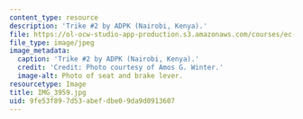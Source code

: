 ```yaml
---
content_type: resource
description: 'Trike #2 by ADPK (Nairobi, Kenya).'
file: https://ol-ocw-studio-app-production.s3.amazonaws.com/courses/ec-721-wheelchair-design-in-developing-countries-spring-2009/9fe53f897d53abefdbe09da9d0913607_IMG_3959.jpg
file_type: image/jpeg
image_metadata:
  caption: 'Trike #2 by ADPK (Nairobi, Kenya).'
  credit: 'Credit: Photo courtesy of Amos G. Winter.'
  image-alt: Photo of seat and brake lever.
resourcetype: Image
title: IMG_3959.jpg
uid: 9fe53f89-7d53-abef-dbe0-9da9d0913607
---
```

